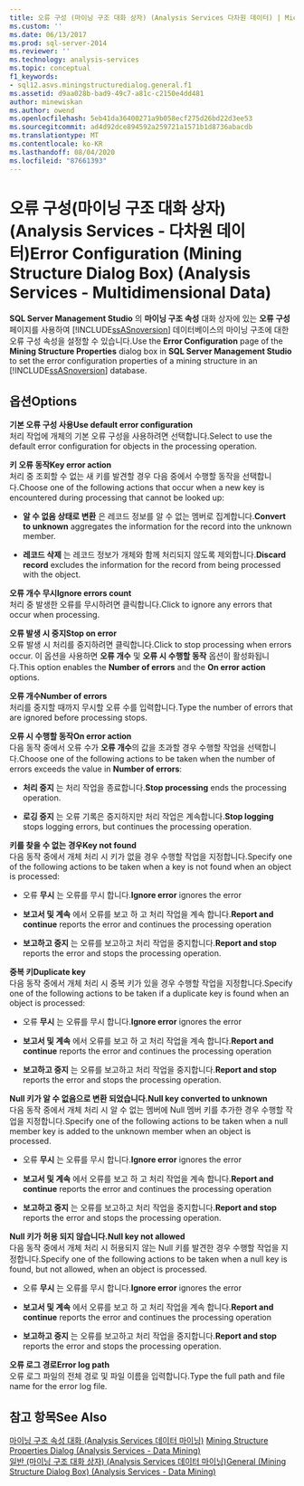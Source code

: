 ```yaml
---
title: 오류 구성 (마이닝 구조 대화 상자) (Analysis Services 다차원 데이터) | Microsoft Docs
ms.custom: ''
ms.date: 06/13/2017
ms.prod: sql-server-2014
ms.reviewer: ''
ms.technology: analysis-services
ms.topic: conceptual
f1_keywords:
- sql12.asvs.miningstructuredialog.general.f1
ms.assetid: d9aa028b-bad9-49c7-a81c-c2150e4dd481
author: minewiskan
ms.author: owend
ms.openlocfilehash: 5eb41da36400271a9b058ecf275d26bd22d3ee53
ms.sourcegitcommit: ad4d92dce894592a259721a1571b1d8736abacdb
ms.translationtype: MT
ms.contentlocale: ko-KR
ms.lasthandoff: 08/04/2020
ms.locfileid: "87661393"
---
```

# <a name="error-configuration-mining-structure-dialog-box-analysis-services---multidimensional-data"></a><span data-ttu-id="c7fe8-102">오류 구성(마이닝 구조 대화 상자)(Analysis Services - 다차원 데이터)</span><span class="sxs-lookup"><span data-stu-id="c7fe8-102">Error Configuration (Mining Structure Dialog Box) (Analysis Services - Multidimensional Data)</span></span>
  <span data-ttu-id="c7fe8-103">**SQL Server Management Studio** 의 **마이닝 구조 속성** 대화 상자에 있는 **오류 구성** 페이지를 사용하여 [!INCLUDE[ssASnoversion](../includes/ssasnoversion-md.md)] 데이터베이스의 마이닝 구조에 대한 오류 구성 속성을 설정할 수 있습니다.</span><span class="sxs-lookup"><span data-stu-id="c7fe8-103">Use the **Error Configuration** page of the **Mining Structure Properties** dialog box in **SQL Server Management Studio** to set the error configuration properties of a mining structure in an [!INCLUDE[ssASnoversion](../includes/ssasnoversion-md.md)] database.</span></span>  
  
## <a name="options"></a><span data-ttu-id="c7fe8-104">옵션</span><span class="sxs-lookup"><span data-stu-id="c7fe8-104">Options</span></span>  
 <span data-ttu-id="c7fe8-105">**기본 오류 구성 사용**</span><span class="sxs-lookup"><span data-stu-id="c7fe8-105">**Use default error configuration**</span></span>  
 <span data-ttu-id="c7fe8-106">처리 작업에 개체의 기본 오류 구성을 사용하려면 선택합니다.</span><span class="sxs-lookup"><span data-stu-id="c7fe8-106">Select to use the default error configuration for objects in the processing operation.</span></span>  
  
 <span data-ttu-id="c7fe8-107">**키 오류 동작**</span><span class="sxs-lookup"><span data-stu-id="c7fe8-107">**Key error action**</span></span>  
 <span data-ttu-id="c7fe8-108">처리 중 조회할 수 없는 새 키를 발견할 경우 다음 중에서 수행할 동작을 선택합니다.</span><span class="sxs-lookup"><span data-stu-id="c7fe8-108">Choose one of the following actions that occur when a new key is encountered during processing that cannot be looked up:</span></span>  
  
-   <span data-ttu-id="c7fe8-109">**알 수 없음 상태로 변환** 은 레코드 정보를 알 수 없는 멤버로 집계합니다.</span><span class="sxs-lookup"><span data-stu-id="c7fe8-109">**Convert to unknown** aggregates the information for the record into the unknown member.</span></span>  
  
-   <span data-ttu-id="c7fe8-110">**레코드 삭제** 는 레코드 정보가 개체와 함께 처리되지 않도록 제외합니다.</span><span class="sxs-lookup"><span data-stu-id="c7fe8-110">**Discard record** excludes the information for the record from being processed with the object.</span></span>  
  
 <span data-ttu-id="c7fe8-111">**오류 개수 무시**</span><span class="sxs-lookup"><span data-stu-id="c7fe8-111">**Ignore errors count**</span></span>  
 <span data-ttu-id="c7fe8-112">처리 중 발생한 오류를 무시하려면 클릭합니다.</span><span class="sxs-lookup"><span data-stu-id="c7fe8-112">Click to ignore any errors that occur when processing.</span></span>  
  
 <span data-ttu-id="c7fe8-113">**오류 발생 시 중지**</span><span class="sxs-lookup"><span data-stu-id="c7fe8-113">**Stop on error**</span></span>  
 <span data-ttu-id="c7fe8-114">오류 발생 시 처리를 중지하려면 클릭합니다.</span><span class="sxs-lookup"><span data-stu-id="c7fe8-114">Click to stop processing when errors occur.</span></span> <span data-ttu-id="c7fe8-115">이 옵션을 사용하면 **오류 개수** 및 **오류 시 수행할 동작** 옵션이 활성화됩니다.</span><span class="sxs-lookup"><span data-stu-id="c7fe8-115">This option enables the **Number of errors** and the **On error action** options.</span></span>  
  
 <span data-ttu-id="c7fe8-116">**오류 개수**</span><span class="sxs-lookup"><span data-stu-id="c7fe8-116">**Number of errors**</span></span>  
 <span data-ttu-id="c7fe8-117">처리를 중지할 때까지 무시할 오류 수를 입력합니다.</span><span class="sxs-lookup"><span data-stu-id="c7fe8-117">Type the number of errors that are ignored before processing stops.</span></span>  
  
 <span data-ttu-id="c7fe8-118">**오류 시 수행할 동작**</span><span class="sxs-lookup"><span data-stu-id="c7fe8-118">**On error action**</span></span>  
 <span data-ttu-id="c7fe8-119">다음 동작 중에서 오류 수가 **오류 개수**의 값을 초과할 경우 수행할 작업을 선택합니다.</span><span class="sxs-lookup"><span data-stu-id="c7fe8-119">Choose one of the following actions to be taken when the number of errors exceeds the value in **Number of errors**:</span></span>  
  
-   <span data-ttu-id="c7fe8-120">**처리 중지** 는 처리 작업을 종료합니다.</span><span class="sxs-lookup"><span data-stu-id="c7fe8-120">**Stop processing** ends the processing operation.</span></span>  
  
-   <span data-ttu-id="c7fe8-121">**로깅 중지** 는 오류 기록은 중지하지만 처리 작업은 계속합니다.</span><span class="sxs-lookup"><span data-stu-id="c7fe8-121">**Stop logging** stops logging errors, but continues the processing operation.</span></span>  
  
 <span data-ttu-id="c7fe8-122">**키를 찾을 수 없는 경우**</span><span class="sxs-lookup"><span data-stu-id="c7fe8-122">**Key not found**</span></span>  
 <span data-ttu-id="c7fe8-123">다음 동작 중에서 개체 처리 시 키가 없을 경우 수행할 작업을 지정합니다.</span><span class="sxs-lookup"><span data-stu-id="c7fe8-123">Specify one of the following actions to be taken when a key is not found when an object is processed:</span></span>  
  
-   <span data-ttu-id="c7fe8-124">오류 **무시** 는 오류를 무시 합니다.</span><span class="sxs-lookup"><span data-stu-id="c7fe8-124">**Ignore error** ignores the error</span></span>  
  
-   <span data-ttu-id="c7fe8-125">**보고서 및 계속** 에서 오류를 보고 하 고 처리 작업을 계속 합니다.</span><span class="sxs-lookup"><span data-stu-id="c7fe8-125">**Report and continue** reports the error and continues the processing operation</span></span>  
  
-   <span data-ttu-id="c7fe8-126">**보고하고 중지** 는 오류를 보고하고 처리 작업을 중지합니다.</span><span class="sxs-lookup"><span data-stu-id="c7fe8-126">**Report and stop** reports the error and stops the processing operation.</span></span>  
  
 <span data-ttu-id="c7fe8-127">**중복 키**</span><span class="sxs-lookup"><span data-stu-id="c7fe8-127">**Duplicate key**</span></span>  
 <span data-ttu-id="c7fe8-128">다음 동작 중에서 개체 처리 시 중복 키가 있을 경우 수행할 작업을 지정합니다.</span><span class="sxs-lookup"><span data-stu-id="c7fe8-128">Specify one of the following actions to be taken if a duplicate key is found when an object is processed:</span></span>  
  
-   <span data-ttu-id="c7fe8-129">오류 **무시** 는 오류를 무시 합니다.</span><span class="sxs-lookup"><span data-stu-id="c7fe8-129">**Ignore error** ignores the error</span></span>  
  
-   <span data-ttu-id="c7fe8-130">**보고서 및 계속** 에서 오류를 보고 하 고 처리 작업을 계속 합니다.</span><span class="sxs-lookup"><span data-stu-id="c7fe8-130">**Report and continue** reports the error and continues the processing operation</span></span>  
  
-   <span data-ttu-id="c7fe8-131">**보고하고 중지** 는 오류를 보고하고 처리 작업을 중지합니다.</span><span class="sxs-lookup"><span data-stu-id="c7fe8-131">**Report and stop** reports the error and stops the processing operation.</span></span>  
  
 <span data-ttu-id="c7fe8-132">**Null 키가 알 수 없음으로 변환 되었습니다.**</span><span class="sxs-lookup"><span data-stu-id="c7fe8-132">**Null key converted to unknown**</span></span>  
 <span data-ttu-id="c7fe8-133">다음 동작 중에서 개체 처리 시 알 수 없는 멤버에 Null 멤버 키를 추가한 경우 수행할 작업을 지정합니다.</span><span class="sxs-lookup"><span data-stu-id="c7fe8-133">Specify one of the following actions to be taken when a null member key is added to the unknown member when an object is processed.</span></span>  
  
-   <span data-ttu-id="c7fe8-134">오류 **무시** 는 오류를 무시 합니다.</span><span class="sxs-lookup"><span data-stu-id="c7fe8-134">**Ignore error** ignores the error</span></span>  
  
-   <span data-ttu-id="c7fe8-135">**보고서 및 계속** 에서 오류를 보고 하 고 처리 작업을 계속 합니다.</span><span class="sxs-lookup"><span data-stu-id="c7fe8-135">**Report and continue** reports the error and continues the processing operation</span></span>  
  
-   <span data-ttu-id="c7fe8-136">**보고하고 중지** 는 오류를 보고하고 처리 작업을 중지합니다.</span><span class="sxs-lookup"><span data-stu-id="c7fe8-136">**Report and stop** reports the error and stops the processing operation.</span></span>  
  
 <span data-ttu-id="c7fe8-137">**Null 키가 허용 되지 않습니다.**</span><span class="sxs-lookup"><span data-stu-id="c7fe8-137">**Null key not allowed**</span></span>  
 <span data-ttu-id="c7fe8-138">다음 동작 중에서 개체 처리 시 허용되지 않는 Null 키를 발견한 경우 수행할 작업을 지정합니다.</span><span class="sxs-lookup"><span data-stu-id="c7fe8-138">Specify one of the following actions to be taken when a null key is found, but not allowed, when an object is processed.</span></span>  
  
-   <span data-ttu-id="c7fe8-139">오류 **무시** 는 오류를 무시 합니다.</span><span class="sxs-lookup"><span data-stu-id="c7fe8-139">**Ignore error** ignores the error</span></span>  
  
-   <span data-ttu-id="c7fe8-140">**보고서 및 계속** 에서 오류를 보고 하 고 처리 작업을 계속 합니다.</span><span class="sxs-lookup"><span data-stu-id="c7fe8-140">**Report and continue** reports the error and continues the processing operation</span></span>  
  
-   <span data-ttu-id="c7fe8-141">**보고하고 중지** 는 오류를 보고하고 처리 작업을 중지합니다.</span><span class="sxs-lookup"><span data-stu-id="c7fe8-141">**Report and stop** reports the error and stops the processing operation.</span></span>  
  
 <span data-ttu-id="c7fe8-142">**오류 로그 경로**</span><span class="sxs-lookup"><span data-stu-id="c7fe8-142">**Error log path**</span></span>  
 <span data-ttu-id="c7fe8-143">오류 로그 파일의 전체 경로 및 파일 이름을 입력합니다.</span><span class="sxs-lookup"><span data-stu-id="c7fe8-143">Type the full path and file name for the error log file.</span></span>  
  
## <a name="see-also"></a><span data-ttu-id="c7fe8-144">참고 항목</span><span class="sxs-lookup"><span data-stu-id="c7fe8-144">See Also</span></span>  
 <span data-ttu-id="c7fe8-145">[마이닝 구조 속성 대화 &#40;Analysis Services 데이터 마이닝&#41;](mining-structure-properties-dialog-analysis-services-data-mining.md) </span><span class="sxs-lookup"><span data-stu-id="c7fe8-145">[Mining Structure Properties Dialog &#40;Analysis Services - Data Mining&#41;](mining-structure-properties-dialog-analysis-services-data-mining.md) </span></span>  
 [<span data-ttu-id="c7fe8-146">일반 &#40;마이닝 구조 대화 상자&#41; &#40;Analysis Services 데이터 마이닝&#41;</span><span class="sxs-lookup"><span data-stu-id="c7fe8-146">General &#40;Mining Structure Dialog Box&#41; &#40;Analysis Services - Data Mining&#41;</span></span>](general-mining-structure-dialog-box-analysis-services-data-mining.md)  
  
  
